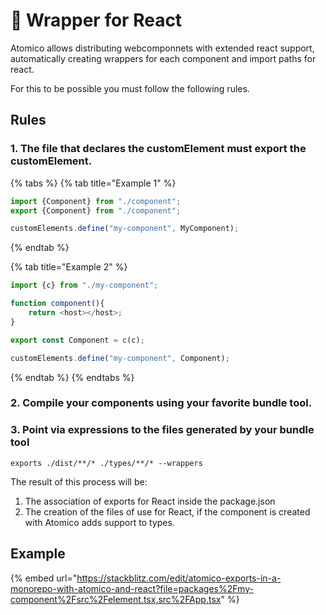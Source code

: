 # 🤖 Wrapper for React

Atomico allows distributing webcomponnets with extended react support, automatically creating wrappers for each component and import paths for react.

For this to be possible you must follow the following rules.

## Rules

### 1. The file that declares the customElement must export the customElement.

{% tabs %}
{% tab title="Example 1" %}
```javascript
import {Component} from "./component";
export {Component} from "./component";

customElements.define("my-component", MyComponent);
```
{% endtab %}

{% tab title="Example 2" %}
```javascript
import {c} from "./my-component";

function component(){
    return <host></host>;
}

export const Component = c(c);

customElements.define("my-component", Component);
```
{% endtab %}
{% endtabs %}

### 2. Compile your components using your favorite bundle tool.

### 3. Point via expressions to the files generated by your bundle tool

```
exports ./dist/**/* ./types/**/* --wrappers
```

The result of this process will be:

1. The association of exports for React inside the package.json
2. The creation of the files of use for React, if the component is created with Atomico adds support to types.

## Example

{% embed url="https://stackblitz.com/edit/atomico-exports-in-a-monorepo-with-atomico-and-react?file=packages%2Fmy-component%2Fsrc%2Felement.tsx,src%2FApp.tsx" %}
